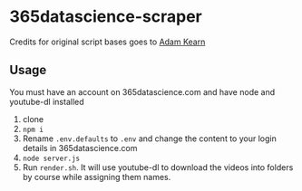 # 365datascience-scraper

Credits for original script bases goes to [Adam Kearn](https://www.reddit.com/user/Adam_Kearn)

## Usage
You must have an account on 365datascience.com and have node and youtube-dl installed

1. clone
2. `npm i`
3. Rename `.env.defaults` to `.env` and change the content to your login details in 365datascience.com
4. `node server.js`
5. Run `render.sh`. It will use youtube-dl to download the videos into folders by course while assigning them names.
